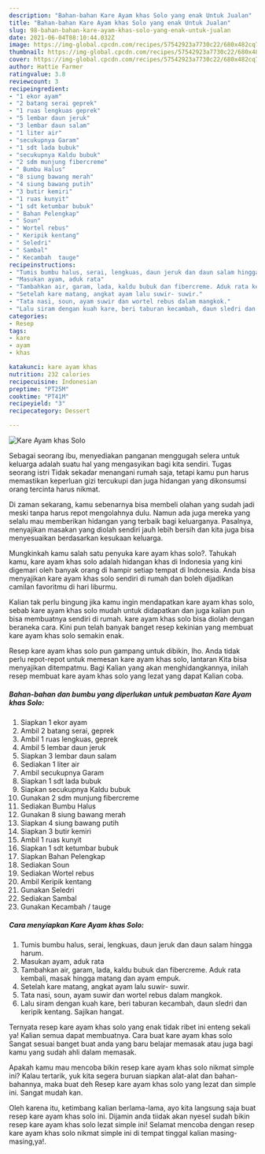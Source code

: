 ```yaml
---
description: "Bahan-bahan Kare Ayam khas Solo yang enak Untuk Jualan"
title: "Bahan-bahan Kare Ayam khas Solo yang enak Untuk Jualan"
slug: 98-bahan-bahan-kare-ayam-khas-solo-yang-enak-untuk-jualan
date: 2021-06-04T08:10:44.032Z
image: https://img-global.cpcdn.com/recipes/57542923a7730c22/680x482cq70/kare-ayam-khas-solo-foto-resep-utama.jpg
thumbnail: https://img-global.cpcdn.com/recipes/57542923a7730c22/680x482cq70/kare-ayam-khas-solo-foto-resep-utama.jpg
cover: https://img-global.cpcdn.com/recipes/57542923a7730c22/680x482cq70/kare-ayam-khas-solo-foto-resep-utama.jpg
author: Hattie Farmer
ratingvalue: 3.8
reviewcount: 3
recipeingredient:
- "1 ekor ayam"
- "2 batang serai geprek"
- "1 ruas lengkuas geprek"
- "5 lembar daun jeruk"
- "3 lembar daun salam"
- "1 liter air"
- "secukupnya Garam"
- "1 sdt lada bubuk"
- "secukupnya Kaldu bubuk"
- "2 sdm munjung fibercreme"
- " Bumbu Halus"
- "8 siung bawang merah"
- "4 siung bawang putih"
- "3 butir kemiri"
- "1 ruas kunyit"
- "1 sdt ketumbar bubuk"
- " Bahan Pelengkap"
- " Soun"
- " Wortel rebus"
- " Keripik kentang"
- " Seledri"
- " Sambal"
- " Kecambah  tauge"
recipeinstructions:
- "Tumis bumbu halus, serai, lengkuas, daun jeruk dan daun salam hingga harum."
- "Masukan ayam, aduk rata"
- "Tambahkan air, garam, lada, kaldu bubuk dan fibercreme. Aduk rata kembali, masak hingga matang dan ayam empuk."
- "Setelah kare matang, angkat ayam lalu suwir- suwir."
- "Tata nasi, soun, ayam suwir dan wortel rebus dalam mangkok."
- "Lalu siram dengan kuah kare, beri taburan kecambah, daun sledri dan keripik kentang. Sajikan hangat."
categories:
- Resep
tags:
- kare
- ayam
- khas

katakunci: kare ayam khas 
nutrition: 232 calories
recipecuisine: Indonesian
preptime: "PT25M"
cooktime: "PT41M"
recipeyield: "3"
recipecategory: Dessert

---
```



![Kare Ayam khas Solo](https://img-global.cpcdn.com/recipes/57542923a7730c22/680x482cq70/kare-ayam-khas-solo-foto-resep-utama.jpg)

Sebagai seorang ibu, menyediakan panganan menggugah selera untuk keluarga adalah suatu hal yang mengasyikan bagi kita sendiri. Tugas seorang istri Tidak sekadar menangani rumah saja, tetapi kamu pun harus memastikan keperluan gizi tercukupi dan juga hidangan yang dikonsumsi orang tercinta harus nikmat.

Di zaman  sekarang, kamu sebenarnya bisa membeli olahan yang sudah jadi meski tanpa harus repot mengolahnya dulu. Namun ada juga mereka yang selalu mau memberikan hidangan yang terbaik bagi keluarganya. Pasalnya, menyajikan masakan yang diolah sendiri jauh lebih bersih dan kita juga bisa menyesuaikan berdasarkan kesukaan keluarga. 



Mungkinkah kamu salah satu penyuka kare ayam khas solo?. Tahukah kamu, kare ayam khas solo adalah hidangan khas di Indonesia yang kini digemari oleh banyak orang di hampir setiap tempat di Indonesia. Anda bisa menyajikan kare ayam khas solo sendiri di rumah dan boleh dijadikan camilan favoritmu di hari liburmu.

Kalian tak perlu bingung jika kamu ingin mendapatkan kare ayam khas solo, sebab kare ayam khas solo mudah untuk didapatkan dan juga kalian pun bisa membuatnya sendiri di rumah. kare ayam khas solo bisa diolah dengan beraneka cara. Kini pun telah banyak banget resep kekinian yang membuat kare ayam khas solo semakin enak.

Resep kare ayam khas solo pun gampang untuk dibikin, lho. Anda tidak perlu repot-repot untuk memesan kare ayam khas solo, lantaran Kita bisa menyajikan ditempatmu. Bagi Kalian yang akan menghidangkannya, inilah resep membuat kare ayam khas solo yang lezat yang dapat Kalian coba.

<!--inarticleads1-->

##### Bahan-bahan dan bumbu yang diperlukan untuk pembuatan Kare Ayam khas Solo:

1. Siapkan 1 ekor ayam
1. Ambil 2 batang serai, geprek
1. Ambil 1 ruas lengkuas, geprek
1. Ambil 5 lembar daun jeruk
1. Siapkan 3 lembar daun salam
1. Sediakan 1 liter air
1. Ambil secukupnya Garam
1. Siapkan 1 sdt lada bubuk
1. Siapkan secukupnya Kaldu bubuk
1. Gunakan 2 sdm munjung fibercreme
1. Sediakan  Bumbu Halus
1. Gunakan 8 siung bawang merah
1. Siapkan 4 siung bawang putih
1. Siapkan 3 butir kemiri
1. Ambil 1 ruas kunyit
1. Siapkan 1 sdt ketumbar bubuk
1. Siapkan  Bahan Pelengkap
1. Sediakan  Soun
1. Sediakan  Wortel rebus
1. Ambil  Keripik kentang
1. Gunakan  Seledri
1. Sediakan  Sambal
1. Gunakan  Kecambah / tauge




<!--inarticleads2-->

##### Cara menyiapkan Kare Ayam khas Solo:

1. Tumis bumbu halus, serai, lengkuas, daun jeruk dan daun salam hingga harum.
1. Masukan ayam, aduk rata
1. Tambahkan air, garam, lada, kaldu bubuk dan fibercreme. Aduk rata kembali, masak hingga matang dan ayam empuk.
1. Setelah kare matang, angkat ayam lalu suwir- suwir.
1. Tata nasi, soun, ayam suwir dan wortel rebus dalam mangkok.
1. Lalu siram dengan kuah kare, beri taburan kecambah, daun sledri dan keripik kentang. Sajikan hangat.




Ternyata resep kare ayam khas solo yang enak tidak ribet ini enteng sekali ya! Kalian semua dapat membuatnya. Cara buat kare ayam khas solo Sangat sesuai banget buat anda yang baru belajar memasak atau juga bagi kamu yang sudah ahli dalam memasak.

Apakah kamu mau mencoba bikin resep kare ayam khas solo nikmat simple ini? Kalau tertarik, yuk kita segera buruan siapkan alat-alat dan bahan-bahannya, maka buat deh Resep kare ayam khas solo yang lezat dan simple ini. Sangat mudah kan. 

Oleh karena itu, ketimbang kalian berlama-lama, ayo kita langsung saja buat resep kare ayam khas solo ini. Dijamin anda tiidak akan nyesel sudah bikin resep kare ayam khas solo lezat simple ini! Selamat mencoba dengan resep kare ayam khas solo nikmat simple ini di tempat tinggal kalian masing-masing,ya!.

